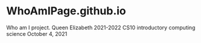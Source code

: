 # WhoAmIPage.github.io
Who am I project.
Queen Elizabeth 2021-2022
CS10 introductory computing science
October 4, 2021
